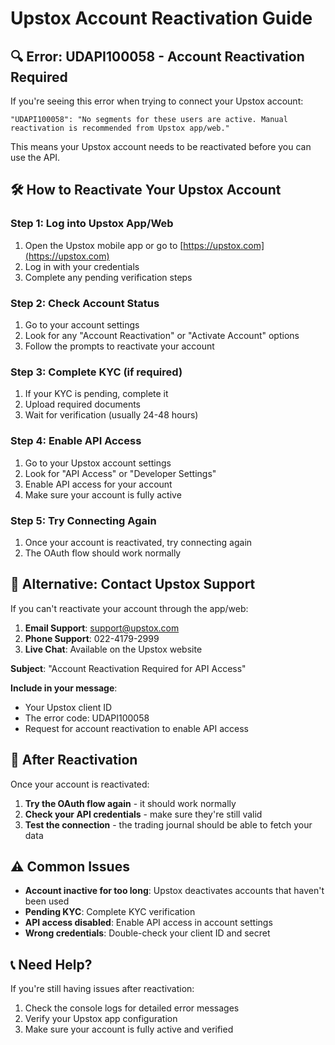 # Upstox Account Reactivation Guide

## 🔍 **Error: UDAPI100058 - Account Reactivation Required**

If you're seeing this error when trying to connect your Upstox account:

```
"UDAPI100058": "No segments for these users are active. Manual reactivation is recommended from Upstox app/web."
```

This means your Upstox account needs to be reactivated before you can use the API.

## 🛠️ **How to Reactivate Your Upstox Account**

### **Step 1: Log into Upstox App/Web**
1. Open the Upstox mobile app or go to [https://upstox.com](https://upstox.com)
2. Log in with your credentials
3. Complete any pending verification steps

### **Step 2: Check Account Status**
1. Go to your account settings
2. Look for any "Account Reactivation" or "Activate Account" options
3. Follow the prompts to reactivate your account

### **Step 3: Complete KYC (if required)**
1. If your KYC is pending, complete it
2. Upload required documents
3. Wait for verification (usually 24-48 hours)

### **Step 4: Enable API Access**
1. Go to your Upstox account settings
2. Look for "API Access" or "Developer Settings"
3. Enable API access for your account
4. Make sure your account is fully active

### **Step 5: Try Connecting Again**
1. Once your account is reactivated, try connecting again
2. The OAuth flow should work normally

## 📱 **Alternative: Contact Upstox Support**

If you can't reactivate your account through the app/web:

1. **Email Support**: support@upstox.com
2. **Phone Support**: 022-4179-2999
3. **Live Chat**: Available on the Upstox website

**Subject**: "Account Reactivation Required for API Access"

**Include in your message**:
- Your Upstox client ID
- The error code: UDAPI100058
- Request for account reactivation to enable API access

## 🔄 **After Reactivation**

Once your account is reactivated:

1. **Try the OAuth flow again** - it should work normally
2. **Check your API credentials** - make sure they're still valid
3. **Test the connection** - the trading journal should be able to fetch your data

## ⚠️ **Common Issues**

- **Account inactive for too long**: Upstox deactivates accounts that haven't been used
- **Pending KYC**: Complete KYC verification
- **API access disabled**: Enable API access in account settings
- **Wrong credentials**: Double-check your client ID and secret

## 📞 **Need Help?**

If you're still having issues after reactivation:
1. Check the console logs for detailed error messages
2. Verify your Upstox app configuration
3. Make sure your account is fully active and verified 